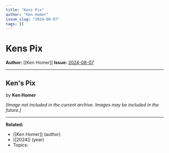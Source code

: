 ```yaml
---
title: "Kens Pix"
author: "Ken Homer"
issue_slug: "2024-08-07"
tags: []
---
```


# Kens Pix

**Author:** [[Ken Homer]]
**Issue:** [2024-08-07](https://plex.collectivesensecommons.org/2024-08-07/)

---

## Ken's Pix
by **Ken Homer**

*[Image not included in the current archive. Images may be included in the future.]*

---

**Related:**
- [[Ken Homer]] (author)
- [[2024]] (year)
- Topics: 

